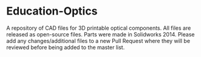# Education-Optics
A repository of CAD files for 3D printable optical components.
All files are released as open-source files. Parts were made in Solidworks 2014. Please add any changes/additional files to a new Pull Request where they will be reviewed before being added to the master list.
